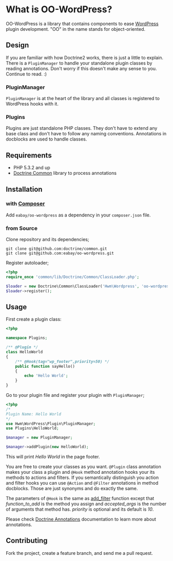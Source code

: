 # What is OO-WordPress?

OO-WordPress is a library that contains components to ease [WordPress] plugin development. "OO" in the name stands for object-oriented.


## Design

If you are familiar with how Doctrine2 works, there is just a little to explain. There is a `PluginManager` to handle your standalone plugin classes by reading annotations. Don't worry if this doesn't make any sense to you. Continue to read. :)


### PluginManager

`PluginManager` is at the heart of the library and all classes is registered to WordPress hooks with it.


### Plugins

Plugins are just standalone PHP classes. They don't have to extend any base class and don't have to follow any naming conventions. Annotations in docblocks are used to handle classes. 


## Requirements

* PHP 5.3.2 and up
* [Doctrine Common] library to process annotations


## Installation

### with [Composer]

Add `eabay/oo-wordpress` as a dependency in your `composer.json` file.

### from Source

Clone repository and its dependencies;

    git clone git@github.com:doctrine/common.git
    git clone git@github.com:eabay/oo-wordpress.git

Register autoloader;

``` php
<?php
require_once 'common/lib/Doctrine/Common/ClassLoader.php';

$loader = new Doctrine\Common\ClassLoader('Hwm\Wordpress', 'oo-wordpress/lib/');
$loader->register();
```

## Usage

First create a plugin class:

``` php
<?php

namespace Plugins;

/** @Plugin */
class HelloWorld
{
    /** @Hook(tag="wp_footer",priority=50) */
    public function sayHello()
    {
        echo 'Hello World';
    }
}
```

Go to your plugin file and register your plugin with `PluginManager`;

``` php
<?php
/*
Plugin Name: Hello World
*/
use Hwm\WordPress\Plugin\PluginManager;
use Plugins\HelloWorld;

$manager = new PluginManager;

$manager->addPlugin(new HelloWorld);
```

This will print *Hello World* in the page footer.

You are free to create your classes as you want. `@Plugin` class annotation makes your class a plugin and `@Hook` method annotation hooks your its methods to actions and filters. If you semantically distinguish you action and filter hooks you can use `@Action` and `@Filter` annotations in method docblocks. Those are just synonyms and do exactly the same.

The parameters of `@Hook` is the same as [add_filter] function except that *function_to_add* is the method you assign and *accepted_args* is the number of arguments that method has. *priority* is optional and its default is *10*.

Please check [Doctrine Annotations] documentation to learn more about annotations.


## Contributing

Fork the project, create a feature branch, and send me a pull request.



[WordPress]: http://wordpress.org/
[Doctrine Common]: https://github.com/doctrine/common
[composer]: https://github.com/composer/composer/
[Doctrine Annotations]: http://www.doctrine-project.org/docs/common/2.2/en/reference/annotations.html
[add_filter]: http://codex.wordpress.org/Function_Reference/add_filter